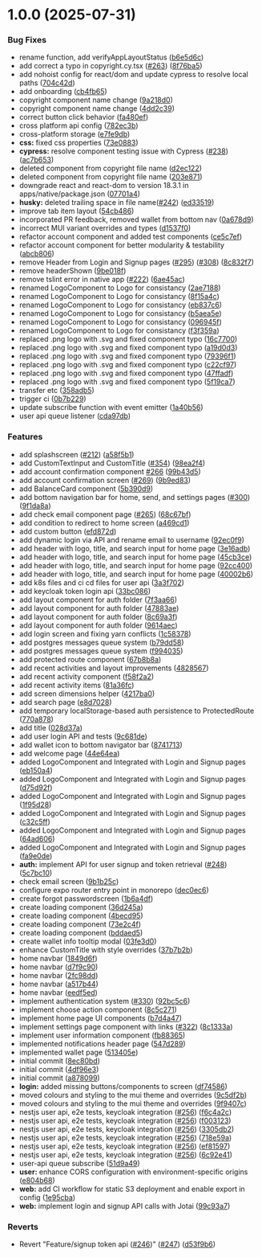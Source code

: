 # 1.0.0 (2025-07-31)


### Bug Fixes

*  rename function, add verifyAppLayoutStatus ([b6e5d6c](https://github.com/calfreitas/treetracker-wallet-app/commit/b6e5d6cb507b9a397b09a393e8cdb7e9e14499fe))
* add correct a typo in copyright.cy.tsx ([#263](https://github.com/calfreitas/treetracker-wallet-app/issues/263)) ([8f76ba5](https://github.com/calfreitas/treetracker-wallet-app/commit/8f76ba5817424d3e20201bd9f339d5ef32e2716a))
* add nohoist config for react/dom and update cypress to resolve local paths ([704c42d](https://github.com/calfreitas/treetracker-wallet-app/commit/704c42d5ccfc9d3e3753fd8a071d260e100358e9))
* add onboarding ([cb4fb65](https://github.com/calfreitas/treetracker-wallet-app/commit/cb4fb6557d53aac6b6c8a4fd545ea5ac40ea5813))
* copyright component name change ([9a218d0](https://github.com/calfreitas/treetracker-wallet-app/commit/9a218d0c0f0c1ea7919adf678f4652b69bb69abf))
* copyright component name change ([4dd2c39](https://github.com/calfreitas/treetracker-wallet-app/commit/4dd2c39d84302493c32082e61e1add5b28f238ce))
* correct button click behavior ([fa480ef](https://github.com/calfreitas/treetracker-wallet-app/commit/fa480efeed31806913b1103b30951ce357f0b8eb))
* cross platform api config ([782ec3b](https://github.com/calfreitas/treetracker-wallet-app/commit/782ec3b63583dcc5f751a37a34eddb712905e8b9))
* cross-platform storage ([e7fe9db](https://github.com/calfreitas/treetracker-wallet-app/commit/e7fe9db0a6b39706e611ba832886c47a5aaa77d7))
* **css:** fixed css properties ([73e0883](https://github.com/calfreitas/treetracker-wallet-app/commit/73e088338cddb087dcb4e9d6f0f4be190ed2b6e2))
* **cypress:** resolve component testing issue with Cypress ([#238](https://github.com/calfreitas/treetracker-wallet-app/issues/238)) ([ac7b653](https://github.com/calfreitas/treetracker-wallet-app/commit/ac7b653f7253960f5fe277b1600bb43fe3adefcb))
* deleted component from copyright file name ([d2ec122](https://github.com/calfreitas/treetracker-wallet-app/commit/d2ec12282fae4b81d7bac36d0ccd27b6df71c102))
* deleted component from copyright file name ([203e871](https://github.com/calfreitas/treetracker-wallet-app/commit/203e871834e79bf33217545a37ab388dec7d420b))
* downgrade react and react-dom to version 18.3.1 in apps/native/package.json ([07701a4](https://github.com/calfreitas/treetracker-wallet-app/commit/07701a47f9e56d429db0b67e39cfd10d8d4ce9b8))
* **husky:** deleted trailing space in file name([#242](https://github.com/calfreitas/treetracker-wallet-app/issues/242)) ([ed33519](https://github.com/calfreitas/treetracker-wallet-app/commit/ed33519a5fb34c0af93ca14f8e64f2e5120bd46a))
* improve tab item layout ([54cb486](https://github.com/calfreitas/treetracker-wallet-app/commit/54cb4863386ceaa0fd8483cfbb6468faf6118635))
* incorporated PR feedback, removed wallet from bottom nav ([0a678d9](https://github.com/calfreitas/treetracker-wallet-app/commit/0a678d9c84334cc78c68bf3944640954c0eddad5))
* incorrect MUI variant overrides and types ([d1537f0](https://github.com/calfreitas/treetracker-wallet-app/commit/d1537f0a77484caafdbe8c1242414d055443c0bb))
* refactor account component and added test components ([ce5c7ef](https://github.com/calfreitas/treetracker-wallet-app/commit/ce5c7efef5ea928ee02874e312157c957f2301f2))
* refactor account component for better modularity & testability ([abcb806](https://github.com/calfreitas/treetracker-wallet-app/commit/abcb8068a8169b31f386cd92693c7c0c408f4df9))
* remove Header from Login and Signup pages ([#295](https://github.com/calfreitas/treetracker-wallet-app/issues/295)) ([#308](https://github.com/calfreitas/treetracker-wallet-app/issues/308)) ([8c832f7](https://github.com/calfreitas/treetracker-wallet-app/commit/8c832f75c7f890a64f978432342bbd143b24786e))
* remove headerShown ([9be018f](https://github.com/calfreitas/treetracker-wallet-app/commit/9be018fc74ffc85f2d0b4fc317d1902c5803f76a))
* remove tslint error in native app  ([#222](https://github.com/calfreitas/treetracker-wallet-app/issues/222)) ([6ae45ac](https://github.com/calfreitas/treetracker-wallet-app/commit/6ae45ac572533d724c3636f25d8f2b54b876ca9c))
* renamed LogoComponent to Logo for consistancy ([2ae7188](https://github.com/calfreitas/treetracker-wallet-app/commit/2ae71887c61402cad3085a1b5d8e1faedc5c25e9))
* renamed LogoComponent to Logo for consistancy ([8f15a4c](https://github.com/calfreitas/treetracker-wallet-app/commit/8f15a4c89b444684f63f13bbb8d93c0fec9924f1))
* renamed LogoComponent to Logo for consistancy ([eb837c6](https://github.com/calfreitas/treetracker-wallet-app/commit/eb837c6d65002e2017c91b34d8d0b15700f96388))
* renamed LogoComponent to Logo for consistancy ([b5aea5e](https://github.com/calfreitas/treetracker-wallet-app/commit/b5aea5e4564a176b4e098702297e1da1b6f75def))
* renamed LogoComponent to Logo for consistancy ([096945f](https://github.com/calfreitas/treetracker-wallet-app/commit/096945f4f93a15a454c6ebd767de7cc22c240835))
* renamed LogoComponent to Logo for consistancy ([f3f359a](https://github.com/calfreitas/treetracker-wallet-app/commit/f3f359acbf22d2ae0f88a9c2f9a94b1d244c70c2))
* replaced .png logo with .svg and fixed component typo ([16c7700](https://github.com/calfreitas/treetracker-wallet-app/commit/16c77006827973a3ab7c0b4ae03c88b551c03da3))
* replaced .png logo with .svg and fixed component typo ([a19d0d3](https://github.com/calfreitas/treetracker-wallet-app/commit/a19d0d314ae9cd88f539f4427d2713f52648b77d))
* replaced .png logo with .svg and fixed component typo ([79396f1](https://github.com/calfreitas/treetracker-wallet-app/commit/79396f11f37dbad917c3cfeb02b0ed01b5ee67d5))
* replaced .png logo with .svg and fixed component typo ([c22cf97](https://github.com/calfreitas/treetracker-wallet-app/commit/c22cf97d16e8c781e19ae1de33ba851ae93f1fb1))
* replaced .png logo with .svg and fixed component typo ([47ffadf](https://github.com/calfreitas/treetracker-wallet-app/commit/47ffadf8ebf81569fe48eafa7079514d7c1c7e46))
* replaced .png logo with .svg and fixed component typo ([5f19ca7](https://github.com/calfreitas/treetracker-wallet-app/commit/5f19ca78d708e582fbbda56aa9ead22dfd0a6973))
* transfer etc ([358adb5](https://github.com/calfreitas/treetracker-wallet-app/commit/358adb5762f4e3191ba3ece936eb3da116cf8f49))
* trigger ci ([0b7b229](https://github.com/calfreitas/treetracker-wallet-app/commit/0b7b2294e04583720036f7bde8aac7cefcec4285))
* update subscribe function with event emitter ([1a40b56](https://github.com/calfreitas/treetracker-wallet-app/commit/1a40b5600409e017aa0e936304e29a2ee035d20a))
* user api queue listener ([cda97db](https://github.com/calfreitas/treetracker-wallet-app/commit/cda97dbd9818e46188033048feb3b56b2180e7d3))


### Features

*  add splashscreen ([#212](https://github.com/calfreitas/treetracker-wallet-app/issues/212)) ([a58f5b1](https://github.com/calfreitas/treetracker-wallet-app/commit/a58f5b13e56a40b3076d2657bb57e4a0d01dcb7c))
* add  CustomTextInput and CustomTitle ([#354](https://github.com/calfreitas/treetracker-wallet-app/issues/354)) ([98ea2f4](https://github.com/calfreitas/treetracker-wallet-app/commit/98ea2f4fc182b526e02bd2e6271941308e3d5e6d))
* add account confirmation component [#266](https://github.com/calfreitas/treetracker-wallet-app/issues/266) ([99b43d5](https://github.com/calfreitas/treetracker-wallet-app/commit/99b43d554cef48ab88bba16dc09812e725b54802))
* add account confirmation screen ([#269](https://github.com/calfreitas/treetracker-wallet-app/issues/269)) ([9b9ed83](https://github.com/calfreitas/treetracker-wallet-app/commit/9b9ed8384b2d21f5087e87a6b1fc0238d757de7b))
* add BalanceCard component ([5b390d9](https://github.com/calfreitas/treetracker-wallet-app/commit/5b390d9ccec24aca2b8cee19cdbeeebf267dc525))
* add bottom navigation bar for home, send, and settings pages ([#300](https://github.com/calfreitas/treetracker-wallet-app/issues/300)) ([9f1da8a](https://github.com/calfreitas/treetracker-wallet-app/commit/9f1da8aee5a65834756268beb96a7e83da8d1d72))
* add check email component page ([#265](https://github.com/calfreitas/treetracker-wallet-app/issues/265)) ([68c67bf](https://github.com/calfreitas/treetracker-wallet-app/commit/68c67bf42a459d150ef91ce96869f8c7642d5473))
* add condition to redirect to home screen ([a469cd1](https://github.com/calfreitas/treetracker-wallet-app/commit/a469cd1781a2016ef20244123cd560a71ebb3cf2))
* add custom button ([efd872d](https://github.com/calfreitas/treetracker-wallet-app/commit/efd872d650d160bbc850428f43ca47e3ce3695c6))
* add dynamic login via API and rename email to username ([92ec0f9](https://github.com/calfreitas/treetracker-wallet-app/commit/92ec0f9f4bc80027981b3681d6199331d02e3048))
* add header with logo, title, and search input for home page ([3e16adb](https://github.com/calfreitas/treetracker-wallet-app/commit/3e16adb6ec4983527372124c37d44f44b3472bac))
* add header with logo, title, and search input for home page ([45cb3ce](https://github.com/calfreitas/treetracker-wallet-app/commit/45cb3cec52363b1bf4b9946f5d2b7b585b8daed0))
* add header with logo, title, and search input for home page ([92cc400](https://github.com/calfreitas/treetracker-wallet-app/commit/92cc4006e32b71c8b5fa186093a0e0c88d31b6e8))
* add header with logo, title, and search input for home page ([40002b6](https://github.com/calfreitas/treetracker-wallet-app/commit/40002b65acff80664f736a97e8355fe3654dd250))
* add k8s files and ci cd files for user api ([3a3f702](https://github.com/calfreitas/treetracker-wallet-app/commit/3a3f7020e77d06d6fbc555687b07859063bf0127))
* add keycloak token login api ([33bc086](https://github.com/calfreitas/treetracker-wallet-app/commit/33bc08658023081862d9edad9dcbe9b35be8c976))
* add layout component for auth folder ([7f3aa66](https://github.com/calfreitas/treetracker-wallet-app/commit/7f3aa6649cb6a3d20ff788598ab77f3d74394042))
* add layout component for auth folder ([47883ae](https://github.com/calfreitas/treetracker-wallet-app/commit/47883aece42c8db30d83daa44c7600c74c9c9cdd))
* add layout component for auth folder ([8c69a3f](https://github.com/calfreitas/treetracker-wallet-app/commit/8c69a3fef75abf6de8cffbbac7b3b838dde6ed56))
* add layout component for auth folder ([9614aec](https://github.com/calfreitas/treetracker-wallet-app/commit/9614aecfbb3a1e32b179c12bb79ac9f4b5b94786))
* add login screen and fixing yarn conflicts ([1c58378](https://github.com/calfreitas/treetracker-wallet-app/commit/1c583781001290ebce8b787e1dbcd9aaa25a2524))
* add postgres messages queue system ([b79dd58](https://github.com/calfreitas/treetracker-wallet-app/commit/b79dd589a63396d48a7852a2cb8a3c8bd3b1db37))
* add postgres messages queue system ([f994035](https://github.com/calfreitas/treetracker-wallet-app/commit/f99403524cdaa3a4512b0e1d9d2052c9c6c2eaf9))
* add protected route component ([67b8b8a](https://github.com/calfreitas/treetracker-wallet-app/commit/67b8b8aaa29b4d8c194ec22656952c5390d76a43))
* add recent activities and layout improvements ([4828567](https://github.com/calfreitas/treetracker-wallet-app/commit/482856768919203319ac489cb62114ce7c5d72c9))
* add recent activity component ([f58f2a2](https://github.com/calfreitas/treetracker-wallet-app/commit/f58f2a24727674dd8d624aab9dfa8553551dc449))
* add recent activity items ([81a36fc](https://github.com/calfreitas/treetracker-wallet-app/commit/81a36fc2b7f319ad120b8ec51234f1d33d21b08a))
* add screen dimensions helper ([4217ba0](https://github.com/calfreitas/treetracker-wallet-app/commit/4217ba0abc403c23c683bf6c2a3cada9069b11d6))
* add search page ([e8d7028](https://github.com/calfreitas/treetracker-wallet-app/commit/e8d7028c5ff2e81b2dbad677710f29405496b23f))
* add temporary localStorage-based auth persistence to ProtectedRoute ([770a878](https://github.com/calfreitas/treetracker-wallet-app/commit/770a878ed587fad58effb05822b29f2e1bbef70b))
* add title ([028d37a](https://github.com/calfreitas/treetracker-wallet-app/commit/028d37ae6fad3c88d679c507e6c37300d243a7a7))
* add user login API and tests ([9c681de](https://github.com/calfreitas/treetracker-wallet-app/commit/9c681de35e8728261e7505755d455991b5a79d53))
* add wallet icon to bottom navigator bar ([8741713](https://github.com/calfreitas/treetracker-wallet-app/commit/874171342c276a0d9e0407825915aa0a714fdefe))
* add welcome page ([44e64ea](https://github.com/calfreitas/treetracker-wallet-app/commit/44e64ea812c2b157f2e212f6da71c8be2cbfb490))
* added LogoComponent and Integrated with Login and Signup pages ([eb150a4](https://github.com/calfreitas/treetracker-wallet-app/commit/eb150a4a58c313a69a5f5b5ff3f9f1c38ef6a4f1))
* added LogoComponent and Integrated with Login and Signup pages ([d75d92f](https://github.com/calfreitas/treetracker-wallet-app/commit/d75d92f687e46c8910fa9c0bd532c7dc0c055964))
* added LogoComponent and Integrated with Login and Signup pages ([1f95d28](https://github.com/calfreitas/treetracker-wallet-app/commit/1f95d283f1cdb8106117d582418f3f3aaf6b245c))
* added LogoComponent and Integrated with Login and Signup pages ([c32c5ff](https://github.com/calfreitas/treetracker-wallet-app/commit/c32c5ff71e72028a750fe173c6e51072eae48cf4))
* added LogoComponent and Integrated with Login and Signup pages ([64ad606](https://github.com/calfreitas/treetracker-wallet-app/commit/64ad6069d41e7af02a54890099068e0d811c6071))
* added LogoComponent and Integrated with Login and Signup pages ([fa9e0de](https://github.com/calfreitas/treetracker-wallet-app/commit/fa9e0de08ee8ab5ad2c6c2b6b51fcbaccb92fef3))
* **auth:** implement API for user signup and token retrieval ([#248](https://github.com/calfreitas/treetracker-wallet-app/issues/248)) ([5c7bc10](https://github.com/calfreitas/treetracker-wallet-app/commit/5c7bc108eb4f652ecc5c17ded64aee159f17893b))
* check email screen ([9b1b25c](https://github.com/calfreitas/treetracker-wallet-app/commit/9b1b25c1ed8fe8f66027246a225483b99d1e69d2))
* configure expo router entry point in monorepo ([dec0ec6](https://github.com/calfreitas/treetracker-wallet-app/commit/dec0ec638750dfd6467adc46c75c4e969348748f))
* create forgot passwordscreen ([1b6a4df](https://github.com/calfreitas/treetracker-wallet-app/commit/1b6a4df7865d61f0e2c828349a9cc017d880855b))
* create loading component ([36d245a](https://github.com/calfreitas/treetracker-wallet-app/commit/36d245af82e9f7b118a6e74205611d67dfd0c3c2))
* create loading component ([4becd95](https://github.com/calfreitas/treetracker-wallet-app/commit/4becd9561a183bb91b8b6efb51e9c1bf5e90f1d9))
* create loading component ([73e2c4f](https://github.com/calfreitas/treetracker-wallet-app/commit/73e2c4fe3c2beddd97af086264764d402cb81c7e))
* create loading component ([bddaed5](https://github.com/calfreitas/treetracker-wallet-app/commit/bddaed5a8464828a6f956e4b95355991d47f0462))
* create wallet info tooltip modal ([03fe3d0](https://github.com/calfreitas/treetracker-wallet-app/commit/03fe3d0188ba3eb95765657aa2a52bd4e156a76b))
* enhance CustomTitle with style overrides ([37b7b2b](https://github.com/calfreitas/treetracker-wallet-app/commit/37b7b2b134e7027242ec87a0afed74398e4b2997))
* home navbar ([1849d6f](https://github.com/calfreitas/treetracker-wallet-app/commit/1849d6f0fedc156742a39d92b5c9f8c335b51c53))
* home navbar ([d7f9c90](https://github.com/calfreitas/treetracker-wallet-app/commit/d7f9c9057242617b18b52e8cb8359a5b56bc7455))
* home navbar ([2fc98dd](https://github.com/calfreitas/treetracker-wallet-app/commit/2fc98dd1ff073659463a0aadff2cfbeb1c1431a0))
* home navbar ([a517b44](https://github.com/calfreitas/treetracker-wallet-app/commit/a517b445ada586243b07e9f5146eb952f754632a))
* home navbar ([eedf5ed](https://github.com/calfreitas/treetracker-wallet-app/commit/eedf5ed3604d364611be717def868aaeaf55a5ac))
* implement authentication system ([#330](https://github.com/calfreitas/treetracker-wallet-app/issues/330)) ([92bc5c6](https://github.com/calfreitas/treetracker-wallet-app/commit/92bc5c6547612ebc22915c36dfa73f0127a38e1a))
* implement choose action component ([8c5c271](https://github.com/calfreitas/treetracker-wallet-app/commit/8c5c2710042b4848dd3440e8cf52e4e94f272c08))
* implement home page UI components ([b7d4a47](https://github.com/calfreitas/treetracker-wallet-app/commit/b7d4a4702bb7e62d196dac154bf77312095b1eaf))
* implement settings page component with links ([#322](https://github.com/calfreitas/treetracker-wallet-app/issues/322)) ([8c1333a](https://github.com/calfreitas/treetracker-wallet-app/commit/8c1333a0d860080102ee07d268a1fd559e41a99d))
* implement user information component ([fb88365](https://github.com/calfreitas/treetracker-wallet-app/commit/fb883651c207dfa2c8d43bf97276cb69bd50dd07))
* implemented notifications header page ([547d289](https://github.com/calfreitas/treetracker-wallet-app/commit/547d2891d18e13a3df28454850d72b40eb9c6e1e))
* implemented wallet page ([513405e](https://github.com/calfreitas/treetracker-wallet-app/commit/513405ea41bf48d459e5bcd52bb29c2409d783b3))
* initial commit ([8ec80bd](https://github.com/calfreitas/treetracker-wallet-app/commit/8ec80bda6023daf284c8b410b346baba90228cfc))
* initial commit ([4df96e3](https://github.com/calfreitas/treetracker-wallet-app/commit/4df96e38408235d4165e57b7951eb577d4a9b3f2))
* initial commit ([a878099](https://github.com/calfreitas/treetracker-wallet-app/commit/a878099988f8dc3db4c498c26adf973d7d2cbd2f))
* **login:** added missing buttons/components to screen ([df74586](https://github.com/calfreitas/treetracker-wallet-app/commit/df7458654575f39e4c603418d67b781f491d4b71))
* moved colours and styling to the mui theme and overrides ([9c5df2b](https://github.com/calfreitas/treetracker-wallet-app/commit/9c5df2b3e0a3dcb2dbdcb05a0bf685a373a7ab08))
* moved colours and styling to the mui theme and overrides ([9f9407c](https://github.com/calfreitas/treetracker-wallet-app/commit/9f9407c6f5d6f2ff176c730e55346ed1621af5ea))
* nestjs user api, e2e tests, keycloak integration ([#256](https://github.com/calfreitas/treetracker-wallet-app/issues/256)) ([f6c4a2c](https://github.com/calfreitas/treetracker-wallet-app/commit/f6c4a2c2dfdbb82ecd52cb3228d5d4e2cdaa8870))
* nestjs user api, e2e tests, keycloak integration ([#256](https://github.com/calfreitas/treetracker-wallet-app/issues/256)) ([f003123](https://github.com/calfreitas/treetracker-wallet-app/commit/f00312333b2853c55460c866f90a3f967330ed0a))
* nestjs user api, e2e tests, keycloak integration ([#256](https://github.com/calfreitas/treetracker-wallet-app/issues/256)) ([3305db2](https://github.com/calfreitas/treetracker-wallet-app/commit/3305db2b1d8c4e176b223b82cb76bde2a1b399c5))
* nestjs user api, e2e tests, keycloak integration ([#256](https://github.com/calfreitas/treetracker-wallet-app/issues/256)) ([718e59a](https://github.com/calfreitas/treetracker-wallet-app/commit/718e59a21a93929893154e5864b5e082c668093f))
* nestjs user api, e2e tests, keycloak integration ([#256](https://github.com/calfreitas/treetracker-wallet-app/issues/256)) ([ef81597](https://github.com/calfreitas/treetracker-wallet-app/commit/ef815978810a4381dba1f76f4c7f6f56fba14b22))
* nestjs user api, e2e tests, keycloak integration ([#256](https://github.com/calfreitas/treetracker-wallet-app/issues/256)) ([6c92e41](https://github.com/calfreitas/treetracker-wallet-app/commit/6c92e41b7dfdc7875c05bb7078784bcd08f9891f))
* user-api queue subscribe ([51d9a49](https://github.com/calfreitas/treetracker-wallet-app/commit/51d9a49bdfe35b082a082b6caeee2bbd4a8d2c5e))
* **user:** enhance CORS configuration with environment-specific origins ([e804b68](https://github.com/calfreitas/treetracker-wallet-app/commit/e804b6814ea249782aaa7dfd722f1c57fcf2d25e))
* **web:** add CI workflow for static S3 deployment and enable export in config ([1e95cba](https://github.com/calfreitas/treetracker-wallet-app/commit/1e95cba769a15ce57a0967e85369f8bb095b7a87))
* **web:** implement login and signup API calls with Jotai ([99c93a7](https://github.com/calfreitas/treetracker-wallet-app/commit/99c93a7d90dddf385158ef1b800263a3ea56d01e))


### Reverts

* Revert "Feature/signup token api ([#246](https://github.com/calfreitas/treetracker-wallet-app/issues/246))" ([#247](https://github.com/calfreitas/treetracker-wallet-app/issues/247)) ([d53f9b6](https://github.com/calfreitas/treetracker-wallet-app/commit/d53f9b6e522657bc07a780467e5452a3c13c02fc))
